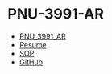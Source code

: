 # PNU-3991-AR
- [PNU_3991_AR](https://github.com/AmirHoseinAzizi/PNU-3993-AR)
- [Resume](https://amirhoseinazizi.github.io/Resume/) 
- [SOP](https://amirhoseinazizi.github.io/SOP/)
- [GitHub](https://github.com/AmirHoseinAzizi)
